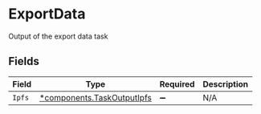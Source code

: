 # ExportData

Output of the export data task


## Fields

| Field                                                                   | Type                                                                    | Required                                                                | Description                                                             |
| ----------------------------------------------------------------------- | ----------------------------------------------------------------------- | ----------------------------------------------------------------------- | ----------------------------------------------------------------------- |
| `Ipfs`                                                                  | [*components.TaskOutputIpfs](../../models/components/taskoutputipfs.md) | :heavy_minus_sign:                                                      | N/A                                                                     |